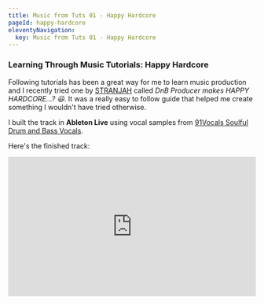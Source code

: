 ```yaml
---
title: Music from Tuts 01 - Happy Hardcore
pageId: happy-hardcore
eleventyNavigation:
  key: Music from Tuts 01 - Happy Hardcore
---
```


### Learning Through Music Tutorials: Happy Hardcore

Following tutorials has been a great way for me to learn music production and I recently tried one by [STRANJAH](https://www.youtube.com/watch?v=EXtskGVhvtA) called _DnB Producer makes HAPPY HARDCORE...? 😃_. It was a really easy to follow guide that helped me create something I wouldn't have tried otherwise.

I built the track in **Ableton Live** using vocal samples from [91Vocals Soulful Drum and Bass Vocals](https://91vocals.com/products/soulful-drum-bass-vocals?srsltid=AfmBOoqXxdbTPoAUmrWGOLa_9aSNsb07H2bKaC52vOyvmfSNV3u5aKYm).

Here's the finished track:

<div style="position: relative; width: 100%; padding-bottom: 56.25%">
<iframe src="https://www.youtube.com/embed/yodCjqvppqE?si=pCm7wk7HxFxcs2lE"
        title="Happy Hardcore Track | Made using a tutorial by STRANJAH" frameborder="0" allowfullscreen
        allow="accelerometer; autoplay; clipboard-write; encrypted-media; gyroscope; picture-in-picture"
        style="position: absolute; width: 100%; height: 100%;">
</iframe>
</div>
